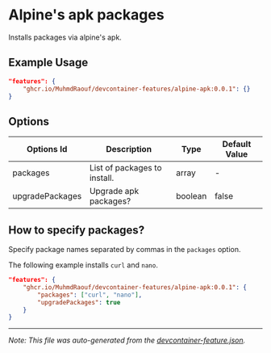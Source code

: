
# Alpine's apk packages

Installs packages via alpine's apk.

## Example Usage

```json
"features": {
    "ghcr.io/MuhmdRaouf/devcontainer-features/alpine-apk:0.0.1": {}
}
```

## Options

| Options Id | Description | Type | Default Value |
|-----|-----|-----|-----|
| packages | List of packages to install. | array | - |
| upgradePackages | Upgrade apk packages? | boolean | false |


## How to specify packages?

Specify package names separated by commas in the `packages` option.

The following example installs `curl` and `nano`.

```json
"features": {
    "ghcr.io/MuhmdRaouf/devcontainer-features/alpine-apk:0.0.1": {
        "packages": ["curl", "nano"],
        "upgradePackages": true
    }
}
```

---

_Note: This file was auto-generated from the [devcontainer-feature.json](https://github.com/MuhmdRaouf/devcontainers-features/blob/main/src/alpine-apk/devcontainer-feature.json)._
